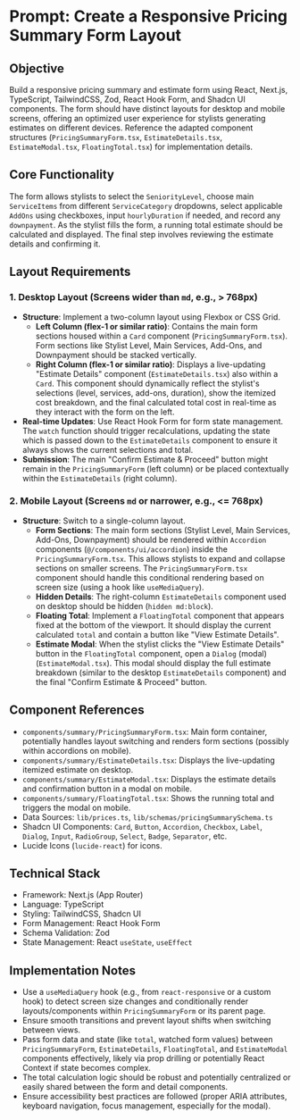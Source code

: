 # Prompt: Create a Responsive Pricing Summary Form Layout

## Objective

Build a responsive pricing summary and estimate form using React, Next.js, TypeScript, TailwindCSS, Zod, React Hook Form, and Shadcn UI components. The form should have distinct layouts for desktop and mobile screens, offering an optimized user experience for stylists generating estimates on different devices. Reference the adapted component structures (`PricingSummaryForm.tsx`, `EstimateDetails.tsx`, `EstimateModal.tsx`, `FloatingTotal.tsx`) for implementation details.

## Core Functionality

The form allows stylists to select the `SeniorityLevel`, choose main `ServiceItems` from different `ServiceCategory` dropdowns, select applicable `AddOns` using checkboxes, input `hourlyDuration` if needed, and record any `downpayment`. As the stylist fills the form, a running total estimate should be calculated and displayed. The final step involves reviewing the estimate details and confirming it.

## Layout Requirements

### 1. Desktop Layout (Screens wider than `md`, e.g., > 768px)

- **Structure**: Implement a two-column layout using Flexbox or CSS Grid.
  - **Left Column (flex-1 or similar ratio)**: Contains the main form sections housed within a `Card` component (`PricingSummaryForm.tsx`). Form sections like Stylist Level, Main Services, Add-Ons, and Downpayment should be stacked vertically.
  - **Right Column (flex-1 or similar ratio)**: Displays a live-updating "Estimate Details" component (`EstimateDetails.tsx`) also within a `Card`. This component should dynamically reflect the stylist's selections (level, services, add-ons, duration), show the itemized cost breakdown, and the final calculated total cost in real-time as they interact with the form on the left.
- **Real-time Updates**: Use React Hook Form for form state management. The `watch` function should trigger recalculations, updating the state which is passed down to the `EstimateDetails` component to ensure it always shows the current selections and total.
- **Submission**: The main "Confirm Estimate & Proceed" button might remain in the `PricingSummaryForm` (left column) or be placed contextually within the `EstimateDetails` (right column).

### 2. Mobile Layout (Screens `md` or narrower, e.g., <= 768px)

- **Structure**: Switch to a single-column layout.
  - **Form Sections**: The main form sections (Stylist Level, Main Services, Add-Ons, Downpayment) should be rendered within `Accordion` components (`@/components/ui/accordion`) inside the `PricingSummaryForm.tsx`. This allows stylists to expand and collapse sections on smaller screens. The `PricingSummaryForm.tsx` component should handle this conditional rendering based on screen size (using a hook like `useMediaQuery`).
  - **Hidden Details**: The right-column `EstimateDetails` component used on desktop should be hidden (`hidden md:block`).
  - **Floating Total**: Implement a `FloatingTotal` component that appears fixed at the bottom of the viewport. It should display the current calculated `total` and contain a button like "View Estimate Details".
  - **Estimate Modal**: When the stylist clicks the "View Estimate Details" button in the `FloatingTotal` component, open a `Dialog` (modal) (`EstimateModal.tsx`). This modal should display the full estimate breakdown (similar to the desktop `EstimateDetails` component) and the final "Confirm Estimate & Proceed" button.

## Component References

- `components/summary/PricingSummaryForm.tsx`: Main form container, potentially handles layout switching and renders form sections (possibly within accordions on mobile).
- `components/summary/EstimateDetails.tsx`: Displays the live-updating itemized estimate on desktop.
- `components/summary/EstimateModal.tsx`: Displays the estimate details and confirmation button in a modal on mobile.
- `components/summary/FloatingTotal.tsx`: Shows the running total and triggers the modal on mobile.
- Data Sources: `lib/prices.ts`, `lib/schemas/pricingSummarySchema.ts`
- Shadcn UI Components: `Card`, `Button`, `Accordion`, `Checkbox`, `Label`, `Dialog`, `Input`, `RadioGroup`, `Select`, `Badge`, `Separator`, etc.
- Lucide Icons (`lucide-react`) for icons.

## Technical Stack

- Framework: Next.js (App Router)
- Language: TypeScript
- Styling: TailwindCSS, Shadcn UI
- Form Management: React Hook Form
- Schema Validation: Zod
- State Management: React `useState`, `useEffect`

## Implementation Notes

- Use a `useMediaQuery` hook (e.g., from `react-responsive` or a custom hook) to detect screen size changes and conditionally render layouts/components within `PricingSummaryForm` or its parent page.
- Ensure smooth transitions and prevent layout shifts when switching between views.
- Pass form data and state (like `total`, watched form values) between `PricingSummaryForm`, `EstimateDetails`, `FloatingTotal`, and `EstimateModal` components effectively, likely via prop drilling or potentially React Context if state becomes complex.
- The total calculation logic should be robust and potentially centralized or easily shared between the form and detail components.
- Ensure accessibility best practices are followed (proper ARIA attributes, keyboard navigation, focus management, especially for the modal).
